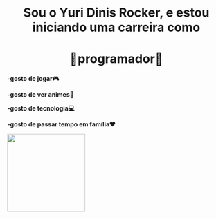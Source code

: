   <div>
    <h1 align="center">Sou o Yuri Dinis Rocker, e estou iniciando uma carreira como</h1>
    <h1 align="center"><b>📱programador📱<b></h1>
  </div>
    
  <div>  
    <p>-gosto de jogar🎮
    <p>-gosto de ver animes💮
    <p>-gosto de tecnologia💻
    <p>-gosto de passar tempo em família❤
  </div>
  
  <div>
     <a href="https://github.com/YuriDinisRocker">
      <img height="180em" img-aling="center" src="https://github-readme-stats.vercel.app/api?username=YuriDinisRocker&amp;show_icons=true&amp;theme=dark&amp;include_all_commits=true&amp;count_private=true" style="max-width: 100%;">
    </a>
  </div>
